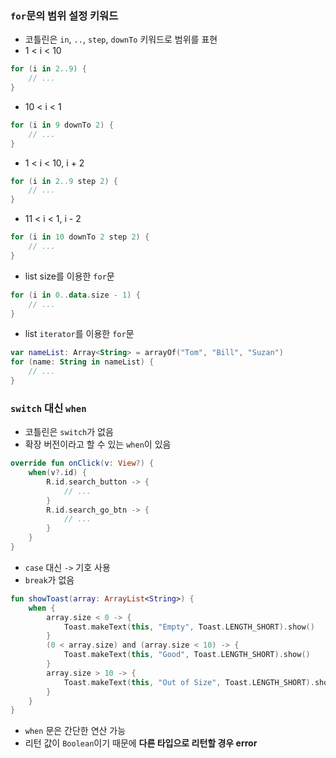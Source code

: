 ### `for`문의 범위 설정 키워드
- 코틀린은 `in`, `..`, `step`, `downTo` 키워드로 범위를 표현
- 1 < i < 10
```kotlin
for (i in 2..9) {
	// ...
}
```
- 10 < i < 1

```kotlin
for (i in 9 downTo 2) {
	// ...
}
```
- 1 < i < 10, i + 2

```kotlin
for (i in 2..9 step 2) {
	// ...
}
```
- 11 < i < 1, i - 2

```kotlin
for (i in 10 downTo 2 step 2) {
	// ...
}
```
- list size를 이용한 `for`문

```kotlin
for (i in 0..data.size - 1) {
	// ...
}
```
- list `iterator`를 이용한 `for`문

```kotlin
var nameList: Array<String> = arrayOf("Tom", "Bill", "Suzan")
for (name: String in nameList) {
	// ...
}
```

### `switch` 대신 `when`
- 코틀린은 `switch`가 없음
- 확장 버전이라고 할 수 있는 `when`이 있음

```kotlin
override fun onClick(v: View?) {
	when(v?.id) {
		R.id.search_button -> {
			// ...
        }
		R.id.search_go_btn -> {
			// ...
        }
    }
}
```
- `case` 대신 `->` 기호 사용
- `break`가 없음

```kotlin
fun showToast(array: ArrayList<String>) {
	when {
		array.size < 0 -> {
			Toast.makeText(this, "Empty", Toast.LENGTH_SHORT).show()
        }
		(0 < array.size) and (array.size < 10) -> {
			Toast.makeText(this, "Good", Toast.LENGTH_SHORT).show()
        }
		array.size > 10 -> {
			Toast.makeText(this, "Out of Size", Toast.LENGTH_SHORT).show()
        }
    }
}
```
- `when` 문은 간단한 연산 가능
- 리턴 값이 `Boolean`이기 때문에 __다른 타입으로 리턴할 경우 error__